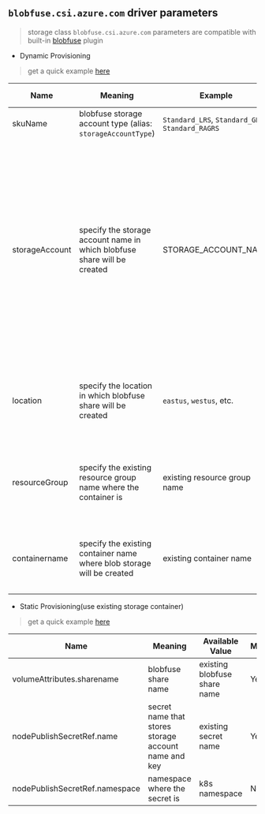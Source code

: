 ## `blobfuse.csi.azure.com` driver parameters
 > storage class `blobfuse.csi.azure.com` parameters are compatible with built-in [blobfuse](https://kubernetes.io/docs/concepts/storage/volumes/#blobfuse) plugin

 - Dynamic Provisioning
  > get a quick example [here](../deploy/example/storageclass-blobfuse-csi.yaml)

Name | Meaning | Example | Mandatory | Default value 
--- | --- | --- | --- | ---
skuName | blobfuse storage account type (alias: `storageAccountType`) | `Standard_LRS`, `Standard_GRS`, `Standard_RAGRS` | No | `Standard_LRS`
storageAccount | specify the storage account name in which blobfuse share will be created | STORAGE_ACCOUNT_NAME | Yes | if empty, driver will find a suitable storage account that matches `skuName` in the same resource group; if a storage account name is provided, it means that storage account must exist otherwise there would be error
location | specify the location in which blobfuse share will be created | `eastus`, `westus`, etc. | No | if empty, driver will use the same location name as current k8s cluster
resourceGroup | specify the existing resource group name where the container is | existing resource group name | Yes | if empty, driver will use the same resource group name as current k8s cluster
containername | specify the existing container name where blob storage will be created | existing container name | No | if empty, driver will create a new container name, starting with `pvc-fuse`

 - Static Provisioning(use existing storage container)
  > get a quick example [here](../deploy/example/pv-blobfuse-csi.yaml)

Name | Meaning | Available Value | Mandatory | Default value
--- | --- | --- | --- | ---
volumeAttributes.sharename | blobfuse share name | existing blobfuse share name | Yes |
nodePublishSecretRef.name | secret name that stores storage account name and key | existing secret name |  Yes  | 
nodePublishSecretRef.namespace | namespace where the secret is | k8s namespace  |  No  | `default`
